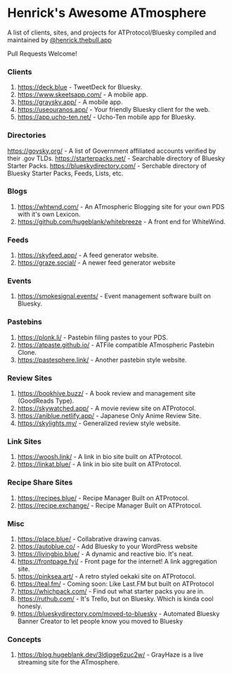 # Henrick's Awesome ATmosphere

A list of clients, sites, and projects for ATProtocol/Bluesky compiled and maintained by [@henrick.thebull.app](https://bsky.app/profile/henrick.thebull.app)

Pull Requests Welcome!

### Clients
1. https://deck.blue - TweetDeck for Bluesky.
2. https://www.skeetsapp.com/ - A mobile app.
3. https://graysky.app/ - A mobile app.
4. https://useouranos.app/ - Your friendly Bluesky client for the web.
5. https://app.ucho-ten.net/ - Ucho-Ten mobile app for Bluesky.

### Directories
https://govsky.org/ - A list of Government affiliated accounts verified by their .gov TLDs.
https://starterpacks.net/ - Searchable directory of Bluesky Starter Packs.
https://blueskydirectory.com/ - Serchable directory of Bluesky Starter Packs, Feeds, Lists, etc.

### Blogs

1. https://whtwnd.com/ - An ATmospheric Blogging site for your own PDS with it's own Lexicon.
2. https://github.com/hugeblank/whitebreeze - A front end for WhiteWind.

### Feeds

1. https://skyfeed.app/ - A feed generator website.
2. https://graze.social/ - A newer feed generator website

### Events

1. https://smokesignal.events/ - Event management software built on Bluesky.

### Pastebins

1. https://plonk.li/ - Pastebin filing pastes to your PDS.
2. https://atpaste.github.io/ - ATFile compatible ATmospheric Pastebin Clone.
3. https://pastesphere.link/ - Another pastebin style website.

### Review Sites

1. https://bookhive.buzz/ - A book review and management site (GoodReads Type).
2. https://skywatched.app/ - A movie review site on ATProtocol.
3. https://aniblue.netlify.app/ - Japanese Only Anime Review Site.
4. https://skylights.my/ - Generalized review style website.

### Link Sites

1. https://woosh.link/ - A link in bio site built on ATProtocol.
2. https://linkat.blue/ - A link in bio site built on ATProtocol.

### Recipe Share Sites
1. https://recipes.blue/ - Recipe Manager Built on ATProtocol.
2. https://recipe.exchange/ - Recipe Manager Built on ATProtocol.

### Misc

1. https://place.blue/ - Collabrative drawing canvas.
2. https://autoblue.co/ - Add Bluesky to your WordPress website
3. https://livingbio.blue/ - A dynamic and reactive bio. It's neat.
4. https://frontpage.fyi/ - Front page for the internet! A link aggregation site.
5. https://pinksea.art/ - A retro styled oekaki site on ATProtocol.
6. https://teal.fm/ - Coming soon: Like Last.FM but built on ATProtocol
7. https://whichpack.com/ - Find out what starter packs you are in.
8. https://ruthub.com/ - It's Trello, but on Bluesky. Which is kinda cool honesly.
9. https://blueskydirectory.com/moved-to-bluesky - Automated Bluesky Banner Creator to let people know you moved to Bluesky

### Concepts

1. https://blog.hugeblank.dev/3ldjqge6zuc2w/ - GrayHaze is a live streaming site for the ATmosphere.
